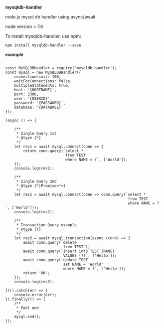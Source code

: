 **mysqldb-handler**

node.js mysql db handler using async/await

node version > 7.6

To install mysqldb-handler, use npm:

```
npm install mysqldb-handler --save
```

**_example_**
<pre>
<code>
const MySQLDBHandler = require('mysqldb-handler');
const mysql = new MySQLDBHandler({
    connectionLimit: 100,
    waitForConnections: false,
    multipleStatements: true,
    host: '{HOSTNAME}',
    port: 3306,
    user: '{USERID}',
    password: '{PASSWORD}',
    database: '{DATABASE}'
});

(async () => {

    /**
     * Single Query 1st
     * @type {*}
     */
    let res1 = await mysql.connect(conn => {
        return conn.query(`select *
                           from TEST
                           where NAME = ?`, ['World']);
    });
    console.log(res1);

    /**
     * Single Query 2nd
     * @type {*|Promise<*>}
     */
    let res2 = await mysql.connect(conn => conn.query(`select *
                                                       from TEST
                                                       where NAME = ?`, ['World']));
    console.log(res2);

    /**
     * Transaction Query example
     * @type {T}
     */
    let res3 = await mysql.transaction(async (conn) => {
        await conn.query(`delete
                          from TEST`);
        await conn.query(`insert into TEST (NAME)
                          VALUES (?)`, ['Hello']);
        await conn.query(`update TEST
                          set NAME = 'World'
                          where NAME = ?`, ['Hello']);
        return 'OK';
    });
    console.log(res3);

})().catch(err => {
    console.error(err);
}).finally(() => {
    /**
     * Pool end
     */
    mysql.end();
});
</code>
</pre>
